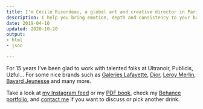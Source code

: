 ```yaml
---
title: I'm Cécile Ricordeau, a global art and creative director in Paris, works in freelance.
description: I help you bring emotion, depth and consistency to your brand.
date: 2019-04-10
updated: 2020-10-20
output:
- html
- json

---
```


For 15 years I’ve been glad to work with talented folks at Ultranoir, Publicis, Uzful... For some nice brands such as [Galeries Lafayette](https://www.behance.net/gallery/74355515/galeries-lafayette), [Dior](https://www.behance.net/gallery/73040331/dior-backstage), [Leroy Merlin](https://www.behance.net/gallery/74693899/du-cot-de-chez-vous), [Bayard Jeunesse](https://www.behance.net/gallery/73864429/bayard-jeunesse) and many more.

Take a look at [my Instagram feed](https://www.instagram.com/cecile.ricordeau/ "Instagram Cécile Ricordeau") or my [PDF book](http://bitly.com/cecillie "Book Cécile Ricordeau"), check my [Behance portfolio](https://www.behance.net/cecillie "Behance Cécile Ricordeau"), and [contact me](mailto:hello@cecillie.fr "Contact Cécile Ricordeau") if you want to discuss or pick another drink.

